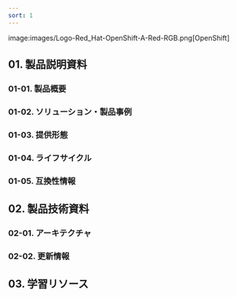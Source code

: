 ```yaml
---
sort: 1
---
```


image:images/Logo-Red_Hat-OpenShift-A-Red-RGB.png[OpenShift]

## 01. 製品説明資料

### 01-01. 製品概要

### 01-02. ソリューション・製品事例

### 01-03. 提供形態

### 01-04. ライフサイクル

### 01-05. 互換性情報

## 02. 製品技術資料

### 02-01. アーキテクチャ

### 02-02. 更新情報

## 03. 学習リソース
